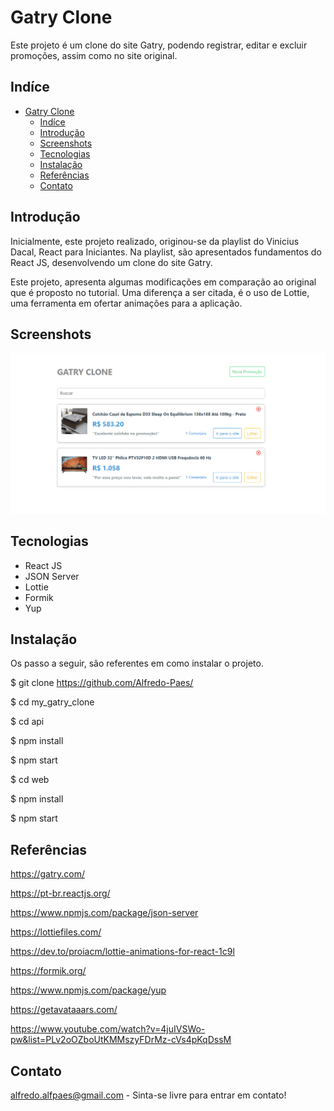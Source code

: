 # Gatry Clone
Este projeto é um clone do site Gatry, podendo registrar, editar e excluir promoções, assim como no site original.

## Indíce
- [Gatry Clone](#gatry-clone)
  - [Indíce](#indíce)
  - [Introdução](#introdução)
  - [Screenshots](#screenshots)
  - [Tecnologias](#tecnologias)
  - [Instalação](#instalação)
  - [Referências](#referências)
  - [Contato](#contato)

## Introdução
Inicialmente, este projeto realizado, originou-se da playlist do Vinicius Dacal, React para Iniciantes. Na playlist, são apresentados fundamentos do React JS, desenvolvendo um clone do site Gatry.

Este projeto, apresenta algumas modificações em comparação ao original que é proposto no tutorial. Uma diferença a ser citada, é o uso de Lottie, uma ferramenta em ofertar animações para a aplicação.

## Screenshots
![Gatry Clone Page](./img/gatry_clone.png)

## Tecnologias
* React JS
* JSON Server
* Lottie
* Formik
* Yup

## Instalação
Os passo a seguir, são referentes em como instalar o projeto.

$ git clone https://github.com/Alfredo-Paes/ 

$ cd  my_gatry_clone

$ cd api

$ npm install 

$ npm start

$ cd web

$ npm install

$ npm start
## Referências
https://gatry.com/

https://pt-br.reactjs.org/

https://www.npmjs.com/package/json-server
 
https://lottiefiles.com/

https://dev.to/proiacm/lottie-animations-for-react-1c9l

https://formik.org/

https://www.npmjs.com/package/yup

https://getavataaars.com/

https://www.youtube.com/watch?v=4juIVSWo-pw&list=PLv2oOZboUtKMMszyFDrMz-cVs4pKqDssM

## Contato
alfredo.alfpaes@gmail.com - Sinta-se livre para entrar em contato!
